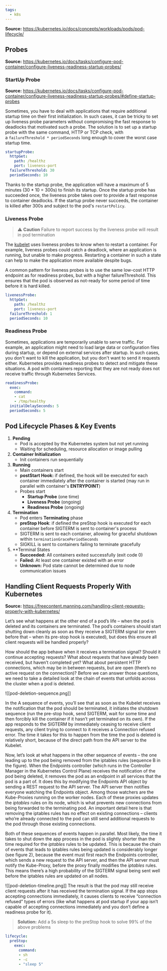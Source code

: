 ```yaml
---
tags:
  - k8s
---
```

**Source:** https://kubernetes.io/docs/concepts/workloads/pods/pod-lifecycle/

## Probes

**Source:** https://kubernetes.io/docs/tasks/configure-pod-container/configure-liveness-readiness-startup-probes/

### StartUp Probe

**Source:** https://kubernetes.io/docs/tasks/configure-pod-container/configure-liveness-readiness-startup-probes/#define-startup-probes

Sometimes, you have to deal with applications that require additional startup time on their first initialization. In such cases, it can be tricky to set up liveness probe parameters without compromising the fast response to deadlocks that motivated such a probe. The solution is to set up a startup probe with the same command, HTTP or TCP check, with a `failureThreshold * periodSeconds` long enough to cover the worst case startup time.

```yaml
startupProbe:
  httpGet:
    path: /healthz
    port: liveness-port
  failureThreshold: 30
  periodSeconds: 10
```

Thanks to the startup probe, the application will have a maximum of 5 minutes (30 * 10 = 300s) to finish its startup. Once the startup probe has succeeded once, the liveness probe takes over to provide a fast response to container deadlocks. If the startup probe never succeeds, the container is killed after 300s and subject to the pod's `restartPolicy`.
### Liveness Probe

> ⚠️ **Caution** 
> Failure to report success by the liveness probe will result in pod termination

The [kubelet](https://kubernetes.io/docs/reference/command-line-tools-reference/kubelet/) uses liveness probes to know when to restart a container. For example, liveness probes could catch a deadlock, where an application is running, but unable to make progress. Restarting a container in such a state can help to make the application more available despite bugs.

A common pattern for liveness probes is to use the same low-cost HTTP endpoint as for readiness probes, but with a higher failureThreshold. This ensures that the pod is observed as not-ready for some period of time before it is hard killed.

```yaml
livenessProbe:
  httpGet:
    path: /healthz
    port: liveness-port
  failureThreshold: 1
  periodSeconds: 10
```

### Readiness Probe

Sometimes, applications are temporarily unable to serve traffic. For example, an application might need to load large data or configuration files during startup, or depend on external services after startup. In such cases, you don't want to kill the application, but you don't want to send it requests either. Kubernetes provides readiness probes to detect and mitigate these situations. A pod with containers reporting that they are not ready does not receive traffic through Kubernetes Services.

```yaml
readinessProbe:
  exec:
    command:
    - cat
    - /tmp/healthy
  initialDelaySeconds: 5
  periodSeconds: 5
```

## Pod Lifecycle Phases & Key Events

1. **Pending**
	- Pod is accepted by the Kubernetes system but not yet running
	- Waiting for scheduling, resource allocation or image pulling
2. **Container Initialization**
	- Init containers run sequentially
3. **Running**
	- Main containers start
	- **postStart Hook:** if defined, the hook will be executed for each container immediately after the container is started (may run in parallel with container's **ENTRYPOINT**)
	- Probes start
		- **Startup Probe** (one time)
		- **Liveness Probe** (ongoing)
		- **Readiness Probe** (ongoing)
4. **Termination**
	- Pod enters **Terminating** phase
	- **preStop Hook**: if defined the preStop hook is executed for each container before SIGTERM is sent to container's process
	- SIGTERM is sent to each container, allowing for graceful shutdown within `terminationGracePeriodSeconds`
	- SIGKILL is sent to containers failing to terminate gracefully
1. **Terminal States
	- **Succeeded:** All containers exited successfully (exit code 0)
	- **Failed:** At least one container existed with an error
	- **Unknown:** Pod state cannot be determined due to node communication issues

## Handling Client Requests Properly With Kubernetes

**Source:** https://freecontent.manning.com/handling-client-requests-properly-with-kubernetes/

Let’s see what happens at the other end of a pod’s life – when the pod is deleted and its containers are terminated. The pod’s containers should start shutting down cleanly as soon as they receive a SIGTERM signal (or even before that – when its pre-stop hook is executed), but does this ensure all client requests will be handled properly?

How should the app behave when it receives a termination signal? Should it continue accepting requests? What about requests that have already been received, but haven’t completed yet? What about persistent HTTP connections, which may be in between requests, but are open (there’s no active request on the connection)? Before we can answer those questions, we need to take a detailed look at the chain of events that unfolds across the cluster when a pod is deleted.

![[pod-deletion-sequence.png]]

In the A sequence of events, you’ll see that as soon as the Kubelet receives the notification that the pod should be terminated, it initiates the shutdown sequence (run the pre-stop hook, send SIGTERM, wait for some time and then forcibly kill the container if it hasn’t yet terminated on its own). If the app responds to the SIGTERM by immediately ceasing to receive client requests, any client trying to connect to it receives a Connection refused error. The time it takes for this to happen from the time the pod is deleted is relatively short, because of the direct path from the API server to the Kubelet.

Now, let’s look at what happens in the other sequence of events – the one leading up to the pod being removed from the iptables rules (sequence B in the figure). When the Endpoints controller (which runs in the Controller Manager in the Kubernetes Control Plane) receives the notification of the pod being deleted, it removes the pod as an endpoint in all services that the pod is a part of. It does this by modifying the Endpoints API object by sending a REST request to the API server. The API server then notifies everyone watching the Endpoints object. Among those watchers are the Kube-Proxies running on the worker nodes. Each of these proxies updates the _iptables_ rules on its node, which is what prevents new connections from being forwarded to the terminating pod. An important detail here is that removing the iptables rules has no effect on existing connections – clients who’re already connected to the pod can still send additional requests to the pod through those existing connections.

Both of these sequences of events happen in parallel. Most likely, the time it takes to shut down the app process in the pod is slightly shorter than the time required for the _iptables_ rules to be updated. This is because the chain of events that leads to iptables rules being updated is considerably longer (see figure 2), because the event must first reach the Endpoints controller, which sends a new request to the API server, and then the API server must notify the Kube-Proxy, before the proxy finally modifies the _iptables_ rules. This means there’s a high probability of the SIGTERM signal being sent well before the iptables rules are updated on all nodes.


![[pod-deletion-timeline.png]]
The result is that the pod may still receive client requests after it has received the termination signal. If the app stops accepting connections immediately, it causes clients to receive “connection refused” types of errors (like what happens at pod startup if your app isn’t capable of accepting connections immediately and you don’t define a readiness probe for it).

> **Solution:** 
> Add a 5s sleep to the preStop hook to solve 99% of the above problems

```yaml
lifecycle:
  preStop:
    exec:
      command:
      - sh
      - -c
      - "sleep 5"
```
